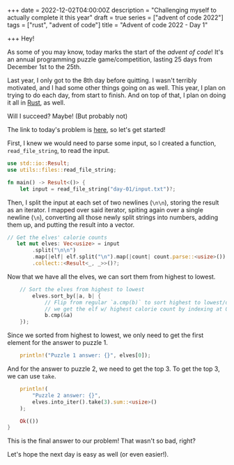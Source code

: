 +++
date = 2022-12-02T04:00:00Z
description = "Challenging myself to actually complete it this year"
draft = true
series = ["advent of code 2022"]
tags = ["rust", "advent of code"]
title = "Advent of code 2022 - Day 1"

+++
Hey!

As some of you may know, today marks the start of the _advent of code_! It's an annual programming puzzle game/competition, lasting 25 days from December 1st to the 25th.

Last year, I only got to the 8th day before quitting. I wasn't terribly motivated, and I had some other things going on as well. This year, I plan on trying to do each day, from start to finish. And on top of that, I plan on doing it all in [Rust](https://rust-lang.org), as well.

Will I succeed? Maybe! (But probably not)

The link to today's problem is [here](https://adventofcode.com/2022/day/1), so let's get started!

First, I knew we would need to parse some input, so I created a function, `read_file_string`, to read the input.

```rs
use std::io::Result;
use utils::files::read_file_string;

fn main() -> Result<()> {
    let input = read_file_string("day-01/input.txt")?;
```

Then, I split the input at each set of two newlines (`\n\n`), storing the result as an iterator. I mapped over said iterator, spiting again over a single newline (`\n`), converting all those newly split strings into numbers, adding them up, and putting the result into a vector.

```rs
// Get the elves' calorie counts
   let mut elves: Vec<usize> = input
        .split("\n\n")
        .map(|elf| elf.split("\n").map(|count| count.parse::<usize>()).sum())
        .collect::<Result<_, _>>()?;
```

Now that we have all the elves, we can sort them from highest to lowest.

```rs
	// Sort the elves from highest to lowest
    	elves.sort_by(|a, b| {
        	// Flip from regular `a.cmp(b)` to sort highest to lowest/descending, meaning
        	// we get the elf w/ highest calorie count by indexing at 0.
	        b.cmp(&a)
    });
```

Since we sorted from highest to lowest, we only need to get the first element for the answer to puzzle 1.

```rs
	println!("Puzzle 1 answer: {}", elves[0]);
```

And for the answer to puzzle 2, we need to get the top 3. To get the top 3, we can use `take`.

```rs
    println!(
        "Puzzle 2 answer: {}",
        elves.into_iter().take(3).sum::<usize>()
    );

    Ok(())
}
```

This is the final answer to our problem! That wasn't so bad, right?

Let's hope the next day is easy as well (or even easier!).